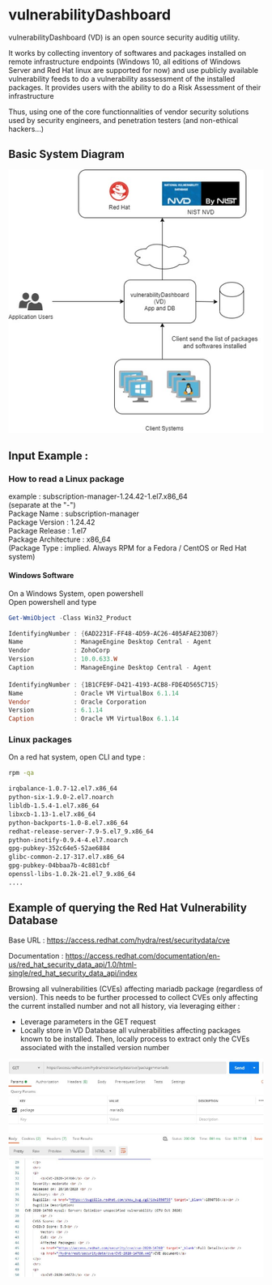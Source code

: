 # vulnerabilityDashboard


vulnerabilityDashboard (VD) is an open source security auditig utility. 

It works by collecting inventory of softwares and packages installed on remote infrastructure endpoints (Windows 10, all editions of Windows Server and
Red Hat linux are supported for now) and use publicly available vulnerability feeds to do a vulnerability asssessment of the installed packages.   It provides users with the ability to do a Risk Assessment of their infrastructure

Thus, using one of the core functionnalities of vendor security solutions used by security engineers, and penetration testers (and non-ethical hackers...)


## Basic System Diagram
<img src ="img/vulnerabilityDashboard.jpg">

## Input Example :
### How to read a Linux package
example : subscription-manager-1.24.42-1.el7.x86_64  
(separate at the "-")  
Package Name : subscription-manager  
Package Version : 1.24.42  
Package Release : 1.el7  
Package Architecture : x86_64  
(Package Type : implied. Always RPM for a Fedora / CentOS or Red Hat system)  



#### Windows Software 
On a Windows System, open powershell  
Open powershell and type   
```powershell
Get-WmiObject -Class Win32_Product
```

```powershell
IdentifyingNumber : {6AD2231F-FF48-4D59-AC26-405AFAE23DB7}
Name              : ManageEngine Desktop Central - Agent
Vendor            : ZohoCorp
Version           : 10.0.633.W
Caption           : ManageEngine Desktop Central - Agent

IdentifyingNumber : {1B1CFE9F-D421-4193-ACB8-FDE4D565C715}
Name              : Oracle VM VirtualBox 6.1.14
Vendor            : Oracle Corporation
Version           : 6.1.14
Caption           : Oracle VM VirtualBox 6.1.14
```
### Linux packages 
On a red hat system, open CLI and type :
```bash
rpm -qa 
```
```bash
irqbalance-1.0.7-12.el7.x86_64
python-six-1.9.0-2.el7.noarch
libldb-1.5.4-1.el7.x86_64
libxcb-1.13-1.el7.x86_64
python-backports-1.0-8.el7.x86_64
redhat-release-server-7.9-5.el7_9.x86_64
python-inotify-0.9.4-4.el7.noarch
gpg-pubkey-352c64e5-52ae6884
glibc-common-2.17-317.el7.x86_64
gpg-pubkey-04bbaa7b-4c881cbf
openssl-libs-1.0.2k-21.el7_9.x86_64
....
```

## Example of querying the Red Hat Vulnerability Database
Base URL : https://access.redhat.com/hydra/rest/securitydata/cve

Documentation : https://access.redhat.com/documentation/en-us/red_hat_security_data_api/1.0/html-single/red_hat_security_data_api/index

Browsing all vulnerabilities (CVEs) affecting mariadb package (regardless of version).
This needs to be further processed to collect CVEs only affecting the current installed number and not all history, via leveraging either :
- Leverage parameters in the GET request
- Locally store in VD Database all vulnerabilities affecting packages known to be installed. Then, locally process to extract only the CVEs associated with the installed version number


<img src ="img/example-get-redh-hat-vulnerabilities-by-pkg.jpg">

